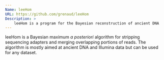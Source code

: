```yaml
---
Name: leeHom
URL: https://github.com/grenaud/leeHom
Description: >
    leeHom is a program for the Bayesian reconstruction of ancient DNA
---
```


leeHom is a Bayesian maximum _a posteriori_ algorithm for stripping
sequencing adapters and merging overlapping portions of reads.
The algorithm is mostly aimed at ancient DNA and Illumina data but
can be used for any dataset.
